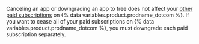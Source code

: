 Canceling an app or downgrading an app to free does not affect your [other paid subscriptions](/billing/managing-your-github-billing-settings/about-billing-on-github) on {% data variables.product.prodname_dotcom %}. If you want to cease all of your paid subscriptions on {% data variables.product.prodname_dotcom %}, you must downgrade each paid subscription separately.

